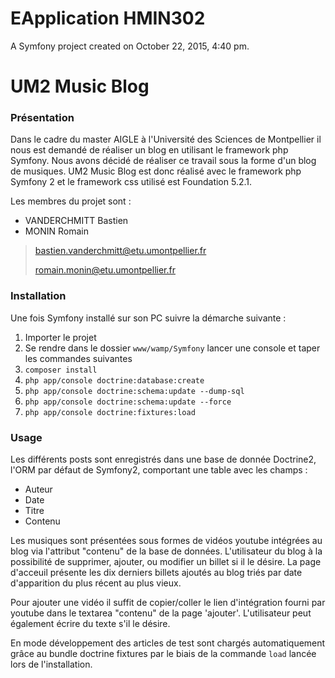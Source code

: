 EApplication HMIN302
=======

A Symfony project created on October 22, 2015, 4:40 pm.

# UM2 Music Blog

### Présentation
Dans le cadre du master AIGLE à l'Université des Sciences de Montpellier il nous est demandé de réaliser un blog en utilisant le framework php Symfony. Nous avons décidé de réaliser ce travail sous la forme d'un blog de musiques. UM2 Music Blog est donc réalisé avec le framework php Symfony 2 et le framework css utilisé est Foundation 5.2.1.

Les membres du projet sont :
- VANDERCHMITT Bastien
- MONIN Romain
> bastien.vanderchmitt@etu.umontpellier.fr
>
> romain.monin@etu.umontpellier.fr

### Installation
Une fois Symfony installé sur son PC suivre la démarche suivante :
1. Importer le projet
2. Se rendre dans le dossier `www/wamp/Symfony` lancer une console et taper les commandes suivantes
3. `composer install`
4. `php app/console doctrine:database:create`
5. `php app/console doctrine:schema:update --dump-sql`
6. `php app/console doctrine:schema:update --force`
7. `php app/console doctrine:fixtures:load`

### Usage
Les différents posts sont enregistrés dans une base de donnée Doctrine2, l'ORM par défaut de Symfony2, comportant une table avec les champs :
- Auteur
- Date
- Titre
- Contenu

Les musiques sont présentées sous formes de vidéos youtube intégrées au blog via l'attribut "contenu" de la base de données. L'utilisateur du blog à la possibilité de supprimer, ajouter, ou modifier un billet si il le désire. La page d'acceuil présente les dix derniers billets ajoutés au blog triés par date d'apparition du plus récent au plus vieux.

Pour ajouter une vidéo il suffit de copier/coller le lien d'intégration fourni par youtube dans le textarea "contenu" de la page 'ajouter'. L'utilisateur peut également écrire du texte s'il le désire.

En mode développement des articles de test sont chargés automatiquement grâce au bundle doctrine fixtures par le biais de la commande `load` lancée lors de l'installation.
